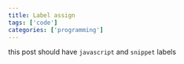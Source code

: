```yaml
---
title: Label assign
tags: ['code']
categories: ['programming']
---
```


this post should have `javascript` and `snippet` labels